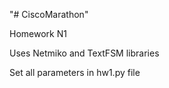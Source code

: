 "# CiscoMarathon" 

Homework N1

Uses Netmiko and TextFSM libraries

Set all parameters in hw1.py file
